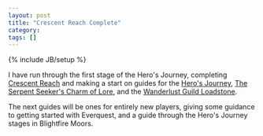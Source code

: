 ```yaml
---
layout: post
title: "Crescent Reach Complete"
category: 
tags: []
---
```

{% include JB/setup %}

I have run through the first stage of the Hero's Journey, completing [Crescent Reach](/eqguide/guides/crescent-reach) and making a start on guides for the [Hero's Journey](/eqguide/guides/heros-journey), [The Serpent Seeker's Charm of Lore](/eqguide/guides/charm-of-lore), and the [Wanderlust Guild Loadstone](/eqguide/guides/wanderlust-guild-loadstone).

The next guides will be ones for entirely new players, giving some guidance to getting started with Everquest, and a guide through the Hero's Journey stages in Blightfire Moors.